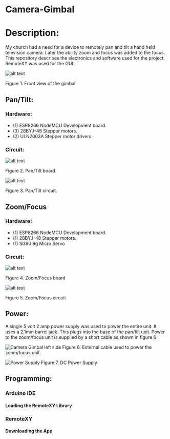 # Camera-Gimbal
 
# Description:
My church had a need for a device to remotely pan and tilt a hand held television camera.  Later the ability zoom and focus was added to the focus.  This repository describes the electronics and software used for the project.   RemoteXY was used for the GUI.

![alt text](<images/Camera Gimbal.jpeg>)

Figure 1.  Front view of the gimbal.

## Pan/Tilt:
### Hardware:
- (1) ESP8266 NodeMCU Development board.
- (3) 28BYJ-48 Stepper motors.
- (2) ULN2003A Stepper motor drivers.

### Circuit:
![alt text](<images/Pan and Tilt Board.jpeg>)

Figure 2. Pan/Tilt board.

![alt text](<images/Pan and Tilt Circuit.png>)

Figure 3. Pan/Tilt circuit.



## Zoom/Focus
### Hardware:
- (1) ESP8266 NodeMCU Development board.
- (1) 28BYJ-48 Stepper motors.
- (1) SG90 9g Micro Servo

### Circuit:
![alt text](<images/Zoom and Focus Board.jpeg>)

Figure 4. Zoom/Focus board

![alt text](<images/Zoom and Focus Circuit.png>)

Figure 5. Zoom/Focus circuit


## Power:
A single 5 volt 2 amp power supply was used to power the entire unit. It uses a 2.1mm barrel jack.  This plugs into the base of the pan/tilt unit.  Power to the zoom/focus unit is supplied by a short cable as shown in figure 6


![Camera Gimbal left side](assets/Camera%20Gimbal%20left%20side.jpeg)
Figure 6. External cable used to power the zoom/focus unit.


![Power Supply](assets/Power%20Supply.jpg)
Figure 7.  DC Power Supply


## Programming:
### Arduino IDE
#### Loading the RemoteXY Library
### RemoteXY
#### Downloading the App
